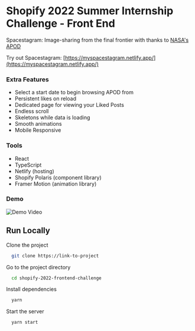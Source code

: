 
# Shopify 2022 Summer Internship Challenge - Front End

Spacestagram: Image-sharing from the final frontier with thanks to [NASA's APOD](https://github.com/nasa/apod-api#docs)

Try out Spacestagram: [https://myspacestagram.netlify.app/](https://myspacestagram.netlify.app/)



### Extra Features

- Select a start date to begin browsing APOD from
- Persistent likes on reload
- Dedicated page for viewing your Liked Posts
- Endless scroll
- Skeletons while data is loading
- Smooth animations  
- Mobile Responsive

### Tools
- React 
- TypeScript
- Netlify (hosting)
- Shopify Polaris (component library)
- Framer Motion (animation library)

### Demo

![Demo Video](https://github.com/mdanics/shopify-2022-frontend-challenge/blob/main/readme-assets/demo.gif?raw=true)

## Run Locally

Clone the project

```bash
  git clone https://link-to-project
```

Go to the project directory

```bash
  cd shopify-2022-frontend-challenge
```

Install dependencies

```bash
  yarn
```

Start the server

```bash
  yarn start
```


